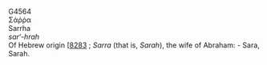 G4564  
Σάῤῥα  
Sarrha  
*sar‘-hrah*  
Of Hebrew origin \[[8283](h8283) ; *Sarra* (that is, *Sarah*), the wife
of Abraham: - Sara, Sarah.  
